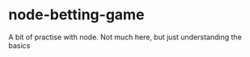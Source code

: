 node-betting-game
=================

A bit of practise with node. Not much here, but just understanding the basics
